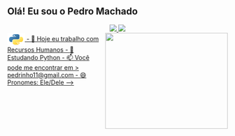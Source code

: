 ## Olá! Eu sou o Pedro Machado
<div align="center">
  <a href="https://github.com/loucodeleona">
  <img height="180em" src="https://github-readme-stats.vercel.app/api?username=loucodeleona&show_icons=true&theme=dark&include_all_commits=true&count_private=true"/>
  <img height="180em" src="https://github-readme-stats.vercel.app/api/top-langs/?username=loucodeleona&layout=compact&langs_count=7&theme=dark"/>
</div>
  <img align="center" alt="Rafa-Python" height="30" width="40" src="https://raw.githubusercontent.com/devicons/devicon/master/icons/python/python-original.svg">
  <img align="right"  height="220" width="280" src="https://data.whicdn.com/images/198594231/original.gif">
- 🔭 Hoje eu trabalho com Recursos Humanos 
- 🌱 Estudando Python
- 📫 Você pode me encontrar em > pedrinho11@gmail.com
- 😄 Pronomes: Ele/Dele
-->
